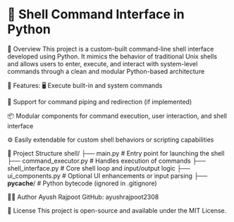 
# 🔧 Shell Command Interface in Python
📌 Overview
This project is a custom-built command-line shell interface developed using Python. It mimics the behavior of traditional Unix shells and allows users to enter, execute, and interact with system-level commands through a clean and modular Python-based architecture

🚀 Features: 
🖥️ Execute built-in and system commands

🔄 Support for command piping and redirection (if implemented)

📦 Modular components for command execution, user interaction, and shell interface

⚙️ Easily extendable for custom shell behaviors or scripting capabilities


📁 Project Structure
shell/
├── main.py                 # Entry point for launching the shell
├── command_executor.py     # Handles execution of commands
├── shell_interface.py      # Core shell loop and input/output logic
├── ui_components.py        # Optional UI enhancements or input parsing
├── __pycache__/            # Python bytecode (ignored in .gitignore)

🧑‍💻 Author
Ayush Rajpoot
GitHub: ayushrajpoot2308

📄 License
This project is open-source and available under the MIT License.
